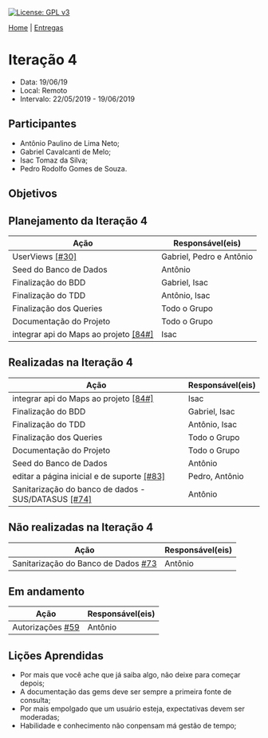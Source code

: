 [![License: GPL v3](https://img.shields.io/badge/License-GPLv3-blue.svg)](https://www.gnu.org/licenses/gpl-3.0)



[Home](https://github.com/aplneto/medmapper) | 
[Entregas](/docs/iterations.md)

# Iteração 4
* Data: 19/06/19
* Local: Remoto
* Intervalo: 22/05/2019 - 19/06/2019
## Participantes
  * Antônio Paulino de Lima Neto;
  * Gabriel Cavalcanti de Melo;
  * Isac Tomaz da Silva;
  * Pedro Rodolfo Gomes de Souza.
## Objetivos

## Planejamento da Iteração 4
| Ação | Responsável(eis) |
|----------|----------|
| UserViews [[#30]](https://github.com/aplneto/medmapper/issues/30)| Gabriel, Pedro e Antônio |
| Seed do Banco de Dados | Antônio |
| Finalização do BDD | Gabriel, Isac|
| Finalização do TDD | Antônio, Isac |
| Finalização dos Queries| Todo o Grupo |
| Documentação do Projeto | Todo o Grupo |
| integrar api do Maps ao projeto [[84#]](https://github.com/aplneto/medmapper/issues/84)| Isac |


## Realizadas na Iteração 4
| Ação | Responsável(eis) |
|----------|----------|
| integrar api do Maps ao projeto [[84#]](https://github.com/aplneto/medmapper/issues/84)| Isac |
| Finalização do BDD | Gabriel, Isac|
| Finalização do TDD | Antônio, Isac |
| Finalização dos Queries| Todo o Grupo |
| Documentação do Projeto | Todo o Grupo |
| Seed do Banco de Dados | Antônio |
| editar a página inicial e de suporte [[#83]](https://github.com/aplneto/medmapper/issues/83) | Pedro, Antônio|
| Sanitarização do banco de dados - SUS/DATASUS [[#74]](https://github.com/aplneto/medmapper/issues/74) | Antônio |

## Não realizadas na Iteração 4
| Ação | Responsável(eis) |
|------|------------------|
| Sanitarização do Banco de Dados [#73]| Antônio |


## Em andamento 
| Ação | Responsável(eis) |
|----------|----------|
| Autorizações [#59] | Antônio |


## Lições Aprendidas
* Por mais que você ache que já saiba algo, não deixe para começar depois;
* A documentação das gems deve ser sempre a primeira fonte de consulta;
* Por mais empolgado que um usuário esteja, expectativas devem ser moderadas;
* Habilidade e conhecimento não conpensam má gestão de tempo;

[#73]: https://github.com/aplneto/medmapper/issues/73
[#59]: https://github.com/aplneto/medmapper/issues/59
